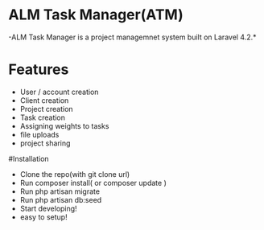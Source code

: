 # ALM Task Manager(ATM)

-ALM Task Manager is a project managemnet system built on Laravel 4.2.*

# Features
  - User / account creation
  - Client creation
  - Project creation
  - Task creation 
  - Assigning weights to tasks
  - file uploads
  - project sharing




#Installation
-   Clone the repo(with git clone url)
-   Run composer install( or composer update )
-   Run php artisan migrate
-   Run php artisan db:seed
-   Start developing!
-   easy to setup! 
